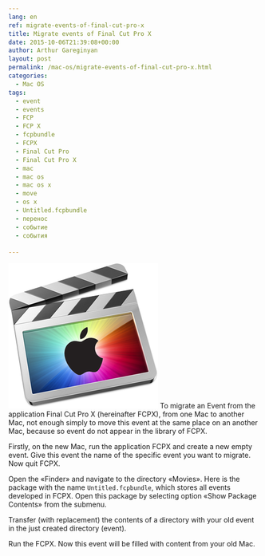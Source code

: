```yaml
---
lang: en
ref: migrate-events-of-final-cut-pro-x
title: Migrate events of Final Cut Pro X
date: 2015-10-06T21:39:08+00:00
author: Arthur Gareginyan
layout: post
permalink: /mac-os/migrate-events-of-final-cut-pro-x.html
categories:
  - Mac OS
tags:
  - event
  - events
  - FCP
  - FCP X
  - fcpbundle
  - FCPX
  - Final Cut Pro
  - Final Cut Pro X
  - mac
  - mac os
  - mac os x
  - move
  - os x
  - Untitled.fcpbundle
  - перенос
  - событие
  - события

---
```


![thumb](/images/fcpx-apple.png)
To migrate an Event from the application Final Cut Pro X (hereinafter FCPX), from one Mac to another Mac, not enough simply to move this event at the same place on an another Mac, because so event do not appear in the library of FCPX.


Firstly, on the new Mac, run the application FCPX and create a new empty event. Give this event the name of the specific event you want to migrate. Now quit FCPX. 

Open the «Finder» and navigate to the directory «Movies». Here is the package with the name `Untitled.fcpbundle`, which stores all events developed in FCPX. Open this package by selecting option «Show Package Contents» from the submenu.

Transfer (with replacement) the contents of a directory with your old event in the just created directory (event).

Run the FCPX. Now this event will be filled with content from your old Mac.
